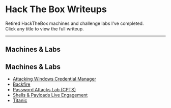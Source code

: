 # Hack The Box Writeups

Retired HackTheBox machines and challenge labs I've completed.  
Click any title to view the full writeup.

---

## Machines & Labs

## Machines & Labs

- [Attacking Windows Credential Manager](Attacking_Windows_Credential_Manager.md)
- [Backfire](Backfire.md)
- [Password Attacks Lab (CPTS)](Password-Attacks-Lab-CPTS.md)
- [Shells & Payloads Live Engagement](Shells%26Payloads-Live-Engagement.md)  <!-- encode & as %26 -->
- [Titanic](Titanic.md)
